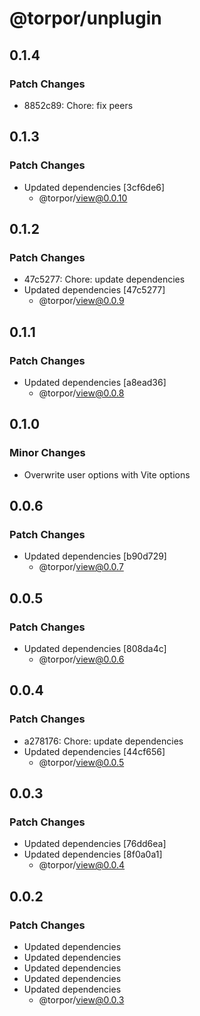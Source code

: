 # @torpor/unplugin

## 0.1.4

### Patch Changes

- 8852c89: Chore: fix peers

## 0.1.3

### Patch Changes

- Updated dependencies [3cf6de6]
  - @torpor/view@0.0.10

## 0.1.2

### Patch Changes

- 47c5277: Chore: update dependencies
- Updated dependencies [47c5277]
  - @torpor/view@0.0.9

## 0.1.1

### Patch Changes

- Updated dependencies [a8ead36]
  - @torpor/view@0.0.8

## 0.1.0

### Minor Changes

- Overwrite user options with Vite options

## 0.0.6

### Patch Changes

- Updated dependencies [b90d729]
  - @torpor/view@0.0.7

## 0.0.5

### Patch Changes

- Updated dependencies [808da4c]
  - @torpor/view@0.0.6

## 0.0.4

### Patch Changes

- a278176: Chore: update dependencies
- Updated dependencies [44cf656]
  - @torpor/view@0.0.5

## 0.0.3

### Patch Changes

- Updated dependencies [76dd6ea]
- Updated dependencies [8f0a0a1]
  - @torpor/view@0.0.4

## 0.0.2

### Patch Changes

- Updated dependencies
- Updated dependencies
- Updated dependencies
- Updated dependencies
- Updated dependencies
  - @torpor/view@0.0.3
